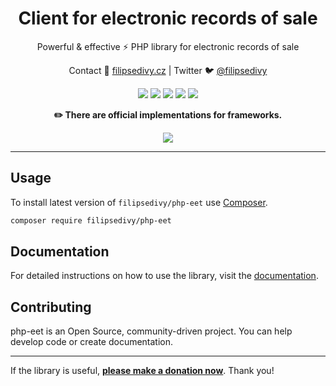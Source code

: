 <h1 align=center>Client for electronic records of sale</h1>

<p align=center>
Powerful & effective ⚡️ PHP library for electronic records of sale
</p>

<p align=center>
Contact 🚀 <a href="https://filipsedivy.cz">filipsedivy.cz</a> | Twitter 🐦 <a href="https://twitter.com/filipsedivy">@filipsedivy</a>
</p>

<p align="center">
  <a href="https://travis-ci.org/filipsedivy/php-eet"><img src="https://img.shields.io/travis/filipsedivy/php-eet.svg?style=flat-square"></a>
  <a href="https://coveralls.io/r/filipsedivy/php-eet"><img src="https://img.shields.io/coveralls/filipsedivy/php-eet.svg?style=flat-square"></a>
  <a href="https://packagist.org/packages/filipsedivy/php-eet"><img src="https://poser.pugx.org/filipsedivy/php-eet/d/monthly?format=flat-square"></a>
  <a href="https://packagist.org/packages/filipsedivy/php-eet"><img src="https://poser.pugx.org/filipsedivy/php-eet/d/total?format=flat-square"></a>
  <a href="https://github.com/filipsedivy/php-eet/releases"><img src="https://poser.pugx.org/filipsedivy/php-eet/v/stable?format=flat-square"></a>
</p>

<p align="center">
<b>✏️ There are official implementations for frameworks.</b>
</p>

<p align="center">
    <a href="https://github.com/contributte/eet"><img src="https://img.shields.io/static/v1?label=Nette%20Framework&message=contributte%2Feet&color=16a085&style=flat-square&cacheSeconds=3600"></a>
</p>

-----

## Usage

To install latest version of `filipsedivy/php-eet` use [Composer](https://getcomposer.com).

```bash
composer require filipsedivy/php-eet
```

## Documentation

For detailed instructions on how to use the library, visit the [documentation](.docs/README.md).

## Contributing

php-eet is an Open Source, community-driven project. You can help develop code or create documentation.

-----

If the library is useful, **[please make a donation now](https://filipsedivy.cz/donation?to=php-eet)**. Thank you!